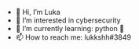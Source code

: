 - 👋 Hi, I’m Luka
- 👀 I’m interested in cybersecurity
- 🌱 I’m currently learning: python 🐍
- 📫 How to reach me: lukkshh#3849


<!--
**lukkshh/lukkshh** is a ✨ _special_ ✨ repository because its `README.md` (this file) appears on your GitHub profile.

